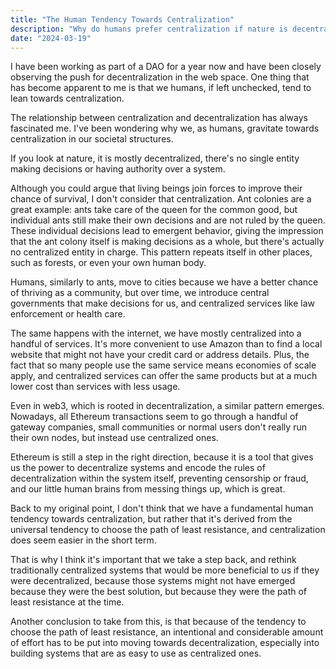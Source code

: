 ```yaml
---
title: "The Human Tendency Towards Centralization"
description: "Why do humans prefer centralization if nature is decentralized?"
date: "2024-03-19"
---
```


I have been working as part of a DAO for a year now and have been closely observing the push for decentralization in the web space. One thing that has become apparent to me is that we humans, if left unchecked, tend to lean towards centralization.

The relationship between centralization and decentralization has always fascinated me. I've been wondering why we, as humans, gravitate towards centralization in our societal structures.

If you look at nature, it is mostly decentralized, there's no single entity making decisions or having authority over a system.

Although you could argue that living beings join forces to improve their chance of survival, I don't consider that centralization. Ant colonies are a great example: ants take care of the queen for the common good, but individual ants still make their own decisions and are not ruled by the queen. These individual decisions lead to emergent behavior, giving the impression that the ant colony itself is making decisions as a whole, but there's actually no centralized entity in charge. This pattern repeats itself in other places, such as forests, or even your own human body.

Humans, similarly to ants, move to cities because we have a better chance of thriving as a community, but over time, we introduce central governments that make decisions for us, and centralized services like law enforcement or health care.

The same happens with the internet, we have mostly centralized into a handful of services. It's more convenient to use Amazon than to find a local website that might not have your credit card or address details. Plus, the fact that so many people use the same service means economies of scale apply, and centralized services can offer the same products but at a much lower cost than services with less usage.

Even in web3, which is rooted in decentralization, a similar pattern emerges. Nowadays, all Ethereum transactions seem to go through a handful of gateway companies, small communities or normal users don't really run their own nodes, but instead use centralized ones.

Ethereum is still a step in the right direction, because it is a tool that gives us the power to decentralize systems and encode the rules of decentralization within the system itself, preventing censorship or fraud, and our little human brains from messing things up, which is great.

Back to my original point, I don't think that we have a fundamental human tendency towards centralization, but rather that it's derived from the universal tendency to choose the path of least resistance, and centralization does seem easier in the short term.

That is why I think it's important that we take a step back, and rethink traditionally centralized systems that would be more beneficial to us if they were decentralized, because those systems might not have emerged because they were the best solution, but because they were the path of least resistance at the time.

Another conclusion to take from this, is that because of the tendency to choose the path of least resistance, an intentional and considerable amount of effort has to be put into moving towards decentralization, especially into building systems that are as easy to use as centralized ones.
